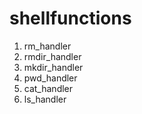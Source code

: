 # shellfunctions
1. rm_handler
2. rmdir_handler
3. mkdir_handler
4. pwd_handler
5. cat_handler
6. ls_handler